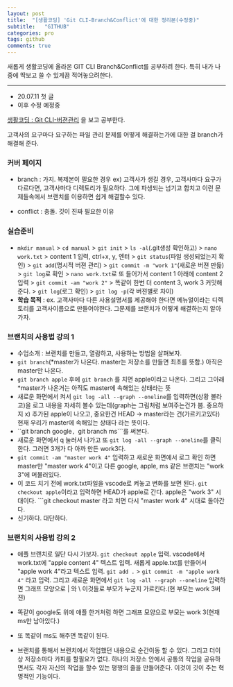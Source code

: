 ```yaml
---
layout: post
title:  "[생활코딩] 'Git CLI-Branch&Conflict'에 대한 정리본(수정중)"
subtitle:   "GITHUB"
categories: pro
tags: github
comments: true
---
```


새롭게 생활코딩에 올라온 GIT CLI Branch&Conflict를 공부하려 한다. 특히 내가 나중에 딱보고 쓸 수 있게끔 적어놓으려한다.

---

- 20.07.11 첫 글
- 이후 수정 예정중
  
[생활코딩 : Git CLI-버젼관리](https://opentutorials.org/course/3840) 을 보고 공부한다.  
   
고객사의 요구마다 요구하는 파일 관리 문제를 어떻게 해결하는가에 대한 걸 branch가 해결해 준다.
    

### 커버 페이지 
- branch : 가지. 복제본이 필요한 경우 ex) 고객사가 생길 경우, 고객사마다 요구가 다르다면, 고객사마다 디렉토리가 필요하다. 그에 파생되는 넘기고 합치고 이런 문제들속에서 브랜치를 이용하면 쉽게 해결할수 있다.

- conflict : 충돌. 깃이 진짜 필요한 이유
    
  
### 실습준비
- ```mkdir manual``` > ```cd manual``` > ```git init``` > ```ls -al```(.git생성 확인하고) > ```nano work.txt``` > content 1 입력, ctrl+x, y, 엔터 > ```git status```(파일 생성되었는지 확인) > ```git add```(명시적 버젼 관리) > ```git commit -m "work 1"```(새로운 버젼 만듦) > ```git log```로 확인 > ```nano work.txt```로 또 들어가서 content 1 아래에 content 2 입력 > ```git commit -am "work 2"``` > 똑같이 한번 더 content 3, work 3 커밋해준다. > ```git log```(로그 확인) > ```git log -p```(각 버젼별로 차이)
- **학습 목적** : ex. 고객사마다 다른 사용설명서를 제공해야 한다면 메뉴얼이라는 디렉토리를 고객사이름으로 만들어야한다. 그문제를 브랜치가 어떻게 해결하는지 알아가자.
    
  
### 브랜치의 사용법 강의 1
- 수업소개 : 브랜치를 만들고, 열람하고, 사용하는 방법을 살펴보자.
- ```git branch```(*master가 나온다. master는 저장소를 만들면 최초를 뜻함.) 아직은 master만 나온다.
- ```git branch apple``` 후에  ```git branch``` 를 치면 apple이라고 나온다. 그리고 그아래 *master가 나온거는 아직도 master에 속해있는 상태라는 뜻
- 새로운 화면에서 켜서 ```git log -all --graph --oneline```를 입력하면(상황 볼라고)을 로그 내용을 자세히 볼수 있는데(graph는 그림처럼 보여주는건가 봄. 중요하지 x) 추가된 apple이 나오고, 중요한건 HEAD -> master라는 건(가르키고있다) 현재 우리가 master에 속해있는 상태다 라는 뜻이다.
- ``git branch google```, ```git branch ms```를 써본다.
- 새로운 화면에서 q 눌러서 나가고 또 ```git log -all --graph --oneline```를 클릭한다. 그러면 3개가 다 아까 만든 work3다.
- ```git commit -am "master work 4"``` 입력하고 새로운 화면에서 로그 확인 하면 master만 "master work 4"이고 다른 google, apple, ms 같은 브랜치는 "work 3"에 머물러있다. 
- 이 코드 치기 전에 work.txt파일을 vscode로 켜놓고 변화를 보면 된다. ```git checkout apple```이라고 입력하면 HEAD가 apple로 간다. apple은 "work 3" 시대이다. ```git checkout master 라고 치면 다시 "master work 4" 시대로 돌아간다.
- 신기하다. 대단하다.
    
  
### 브랜치의 사용법 강의 2
- 애플 브랜치로 일단 다시 가보자. ```git checkout apple``` 입력. vscode에서 work.txt에 "apple content 4" 텍스트 입력. 새롭게 apple.txt를 만들어서 "apple work 4"라고 텍스트 입력. ```git add .``` > ```git commit -m "apple work 4"``` 라고 입력. 그리고 새로운 화면에서 ```git log -all --graph --oneline``` 입력하면 그래프 모양으로 | 와 \ 이것들로 부모가 누군지 가르킨다.(현 부모는 work 3버젼)

- 똑같이 google도 위에 애플 한거처럼 하면 그래프 모양으로 부모는 work 3(현재 ms만 남아있다.) 

- 또 똑같이 ms도 해주면 똑같이 된다.

- 브랜치를 통해서 브랜치에서 작업했던 내용으로 순간이동 할 수 있다. 그리고 더이상 저장소마다 카피를 할필요가 없다. 하나의 저장소 안에서 공통의 작업을 공유하면서도 각자 자신의 작업을 할수 있는 평행의 줄을 만들어준다. 이것이 깃이 주는 혁명적인 기능이다.


